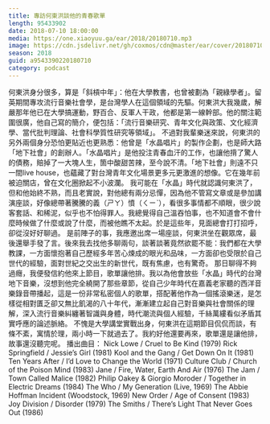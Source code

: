 ```yaml
---
title: 專訪何東洪談他的青春歌單
length: 95433902
date: 2018-07-10 18:00:00
media: https://one.xiaoyuu.ga/ear/2018/20180710.mp3
image: https://cdn.jsdelivr.net/gh/coxmos/cdn@master/ear/cover/20180710.jpeg
season: 2018
guid: a9543390220180710
category: podcast
---
```


何東洪身分很多，算是「斜槓中年」：他在大學教書，也曾被劃為「親綠學者」。留英期間專攻流行音樂社會學，是台灣學人在這個領域的先驅。何東洪大我幾歲，解嚴那年他已在大學搞運動，野百合、反軍人干政，他都是第一線幹部。他的關注範圍很廣，他自己寫的簡介，便包括：「流行音樂研究、青年文化與政策、文化經濟學、當代批判理論、社會科學質性研究等領域」。
不過對我輩樂迷來說，何東洪的另外兩個身分恐怕更貼近也更熟悉：他曾是「水晶唱片」的製作企劃，也是師大路「地下社會」的創辦人。「水晶唱片」是他投注青春血汗的工作，也讓他揹了驚人的債務，賠掉了一大塊人生，箇中酸甜苦辣，至今說不清。「地下社會」則遠不只一間live house，也蘊藏了對台灣青年文化場景更多元更激進的想像。它在幾年前被迫關店，曾在文化圈掀起不小波瀾。
我可能在「水晶」時代就認識何東洪了，但和他始終不熟，而且老實說，對他總有兩分忌憚，因為他不管寫文章或是參加講演座談，好像總帶著騰騰的義（ㄕㄚ）憤（ㄑㄧˋ），看很多事情都不順眼，很少說客套話、和稀泥，似乎也不怕得罪人。我總覺得自己溫吞怕事，也不知道會不會什麼時候做了什麼或說了什麼，而被他瞧不太起。於是這些年，見面總會打打招呼，卻從沒好好聊過。
是前陣子的事，我應邀出席一場座談，何東洪坐在觀眾席，最後還舉手發了言。後來我去找他多聊兩句，談著談著竟然欲罷不能：我們都在大學教課，一方面懷抱著自己歷經多年苦心煉成的眼光和品味，一方面卻也受限於自己世代的經驗，面對世紀之交出生的新世代，既有焦慮，也有驚奇。
那日聊得不夠過癮，我便發信約他來上節目，歌單讓他排。我以為他會放些「水晶」時代的台灣地下音樂，沒想到他完全繞開了那些章節，從自己少年時代在嘉義老家聽的西洋音樂錄音帶播起，這是一份非常私密個人的歌單，搭配著他作為一個搖滾樂迷，是怎樣從相對匱乏卻又無比飢渴的八十年代，漸漸建立起自己對音樂與社會關係的理解，深入流行音樂糾纏著智識與身體，時代潮流與個人經驗，千絲萬縷看似矛盾其實呼應的論述脈絡。
不愧是大學講堂實戰出身，何東洪在這期節目侃侃而談，有條不紊，寓情於理，兩小時一下就過去了。我約好他還要再來，歌單還是讓他排，故事還沒聽完呢。
播出曲目：
Nick Lowe / Cruel to Be Kind (1979)
Rick Springfield / Jessie’s Girl (1981)
Kool and the Gang / Get Down On It (1981)
Ten Years After / I’d Love to Change the World (1971)
Culture Club / Church of the Poison Mind (1983)
Jane / Fire, Water, Earth And Air (1976)
The Jam / Town Called Malice (1982)
Philip Oakey &amp; Giorgio Moroder / Together in Electric Dreams (1984)
The Who / My Generation (Live, 1969) 
The Abbie Hoffman Incident (Woodstock, 1969)
New Order / Age of Consent (1983)
Joy Division / Disorder (1979)
The Smiths / There’s Light That Never Goes Out (1986)

